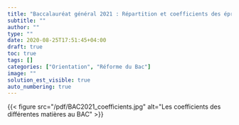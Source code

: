 ```yaml
---
title: "Baccalauréat général 2021 : Répartition et coefficients des épreuves du bac général"
subtitle: ""
author: ""
type: ""
date: 2020-08-25T17:51:45+04:00
draft: true
toc: true
tags: []
categories: ["Orientation", "Réforme du Bac"]
image: ""
solution_est_visible: true
auto_numbering: true
---
```


{{< figure src="/pdf/BAC2021_coefficients.jpg" alt="Les coefficients des différentes matières au BAC" >}}